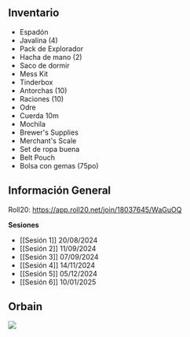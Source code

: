 ## Inventario
- Espadón
- Javalina (4)
- Pack de Explorador
- Hacha de mano (2)
- Saco de dormir
- Mess Kit
- Tinderbox
- Antorchas (10)
- Raciones (10)
- Odre
- Cuerda 10m
- Mochila
- Brewer's Supplies
- Merchant's Scale
- Set de ropa buena
- Belt Pouch
- Bolsa con gemas (75po)

## Información General
Roll20: https://app.roll20.net/join/18037645/WaGuOQ

**Sesiones**
- [[Sesión 1]] 20/08/2024
- [[Sesión 2]] 11/09/2024
- [[Sesión 3]] 07/09/2024
- [[Sesión 4]] 14/11/2024
- [[Sesión 5]] 05/12/2024
- [[Sesión 6]] 10/01/2025
## Orbain
![](https://cdn2.inkarnate.com/8bVuNG5FzDetddxwPPhSdA?disposition=attachment)
